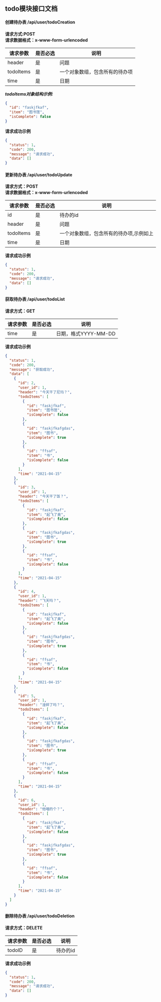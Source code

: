 ## todo模块接口文档 ##  

#### 创建待办表 /api/user/todoCreation  

**请求方式:POST**  
**请求数据格式：x-www-form-urlencoded**  

|请求参数|是否必选|说明|
|-------|-------|---|
|header|是|问题|
|todoItems|是 |一个对象数组，包含所有的待办项|
|time|是|日期|  

***todoItems对象结构示例:***  

```json
{
  "id": "faskjfkaf",
  "item": "图书馆",
  "isComplete": false
}
```  

**请求成功示例**  

```json
{
  "status": 1,
  "code": 200,
  "message": "请求成功",
  "data": []
}
```  

#### 更新待办表 /api/user/todoUpdate  

**请求方式：POST**  
**请求数据格式：x-www-form-urlencoded**  

|请求参数|是否必选|说明|
|-------|-------|----|
| id | 是 | 待办的id |
| header | 是 | 问题 |
| todoItems | 是 | 一个对象数组，包含所有的待办项,示例如上 |
| time | 是 | 日期 |  

**请求成功示例**  

```json
{
  "status": 1,
  "code": 200,
  "message": "请求成功",
  "data": []
}
```  

#### 获取待办表 /api/user/todoList  

**请求方式：GET**  

|请求参数|是否必选|说明|
|-------|-------|----|
| time | 是 | 日期，格式YYYY-MM-DD |  

**请求成功示例**  

```json
{
  "status": 1,
  "code": 200,
  "message": "获取成功",
  "data": [
    {
      "id": 2,
      "user_id": 1,
      "header": "今天干了尼玛？",
      "todoItems": [
        {
          "id": "faskjfkaf",
          "item": "图书馆",
          "isComplete": false
        },
        {
          "id": "faskjfkafgdas",
          "item": "图书",
          "isComplete": true
        },
        {
          "id": "ffsaf",
          "item": "书",
          "isComplete": false
        }
      ],
      "time": "2021-04-15"
    },
    {
      "id": 3,
      "user_id": 1,
      "header": "今天干了饭？",
      "todoItems": [
        {
          "id": "faskjfkaf",
          "item": "起飞了奥",
          "isComplete": false
        },
        {
          "id": "faskjfkafgdas",
          "item": "图书",
          "isComplete": true
        },
        {
          "id": "ffsaf",
          "item": "书",
          "isComplete": false
        }
      ],
      "time": "2021-04-15"
    },
    {
      "id": 4,
      "user_id": 1,
      "header": "飞天吗？",
      "todoItems": [
        {
          "id": "faskjfkaf",
          "item": "起飞了奥",
          "isComplete": false
        },
        {
          "id": "faskjfkafgdas",
          "item": "图书",
          "isComplete": true
        },
        {
          "id": "ffsaf",
          "item": "书",
          "isComplete": false
        }
      ],
      "time": "2021-04-15"
    },
    {
      "id": 5,
      "user_id": 1,
      "header": "淦碎了吗？",
      "todoItems": [
        {
          "id": "faskjfkaf",
          "item": "起飞了奥",
          "isComplete": false
        },
        {
          "id": "faskjfkafgdas",
          "item": "图书",
          "isComplete": true
        },
        {
          "id": "ffsaf",
          "item": "书",
          "isComplete": false
        }
      ],
      "time": "2021-04-15"
    },
    {
      "id": 6,
      "user_id": 1,
      "header": "他喵的个？",
      "todoItems": [
        {
          "id": "faskjfkaf",
          "item": "起飞了奥",
          "isComplete": false
        },
        {
          "id": "faskjfkafgdas",
          "item": "图书",
          "isComplete": true
        },
        {
          "id": "ffsaf",
          "item": "书",
          "isComplete": false
        }
      ],
      "time": "2021-04-15"
    }
  ]
}
```  

#### 删除待办表 /api/user/todoDeletion  


**请求方式：DELETE**  


| 请求参数 | 是否必选 | 说明 |
| ------- |------- | ---- |
| todoID | 是 | 待办的id |

**请求成功示例**  


```json
{
  "status": 1,
  "code": 200,
  "message": "请求成功",
  "data": []
}
```
